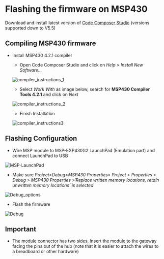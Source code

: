 # Flashing the firmware on MSP430 

Download and install latest version of [Code Composer Studio](http://processors.wiki.ti.com/index.php/Download_CCS) (versions supported down to V5.5)

## Compiling MSP430 firmware
* Install MSP430 4.2.1 compiler
    * Open Code Composer Studio and click on *Help > Install New Software...*
    
    ![compiler_instructions_1]
    
    * Select *Work With* as image below, search for **MSP430 Compiler Tools 4.2.1** and click on *Next*
    
    ![compiler_instructions_2]
    
    * Finish Installation 
    
    ![compiler_instructions3]

## Flashing Configuration 
- Wire MSP module to MSP-EXP430G2 LaunchPad (Emulation part) and connect LaunchPad to USB

![MSP-LaunchPad]
- Make sure *Project>Debug>MSP430 Properties> 
Project >	Properties	>	Debug	>	MSP430	Properties	>‘Replace written memory locations, retain unwritten memory locations’ is selected*

![Debug_options]

- Flash the firmware

![Debug]

## Important 
- The module connector has two sides. Insert the module to the gateway facing the pins out of the hub (note that it is easier to attach the wires to a breadboard or other hardware)



[compiler_instructions_1]:https://github.com/nexpaq/msp430-firmware-template/blob/master/Images/compiler_instructions_1.png
[compiler_instructions_2]:https://github.com/nexpaq/msp430-firmware-template/blob/master/Images/compiler_instructions_2.png
[compiler_instructions3]:https://github.com/nexpaq/msp430-firmware-template/blob/master/Images/compiler_instructions3.png
[MSP-LaunchPad]:https://github.com/nexpaq/msp430-firmware-template/blob/master/Images/connection.jpg
[Debug_options]:https://github.com/nexpaq/msp430-firmware-template/blob/master/Images/Debug_options.png
[Debug]:https://github.com/nexpaq/msp430-firmware-template/blob/master/Images/Debug.jpg